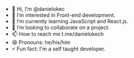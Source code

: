 - 👋 Hi, I’m @danielokec
- 👀 I’m interested in Front-end development.
- 🌱 I’m currently learning JavaScript and React.js.
- 💞️ I’m looking to collaborate on a project.
- 📫 How to reach me t.me/danielokech
- 😄 Pronouns: he/his/him
- ⚡ Fun fact: I'm a self taught developer.

<!---
danielokec/danielokec is a ✨ special ✨ repository because its `README.md` (this file) appears on your GitHub profile.
You can click the Preview link to take a look at your changes.
--->
